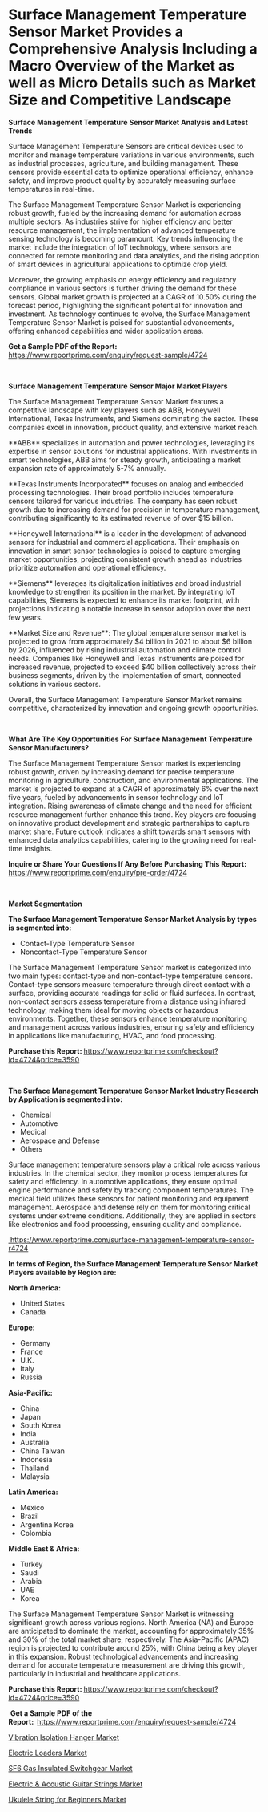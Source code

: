 <p><h1>Surface Management Temperature Sensor Market Provides a Comprehensive Analysis Including a Macro Overview of the Market as well as Micro Details such as Market Size and Competitive Landscape</h1></p><p><strong>Surface Management Temperature Sensor Market Analysis and Latest Trends</strong></p>
<p><p>Surface Management Temperature Sensors are critical devices used to monitor and manage temperature variations in various environments, such as industrial processes, agriculture, and building management. These sensors provide essential data to optimize operational efficiency, enhance safety, and improve product quality by accurately measuring surface temperatures in real-time.</p><p>The Surface Management Temperature Sensor Market is experiencing robust growth, fueled by the increasing demand for automation across multiple sectors. As industries strive for higher efficiency and better resource management, the implementation of advanced temperature sensing technology is becoming paramount. Key trends influencing the market include the integration of IoT technology, where sensors are connected for remote monitoring and data analytics, and the rising adoption of smart devices in agricultural applications to optimize crop yield.</p><p>Moreover, the growing emphasis on energy efficiency and regulatory compliance in various sectors is further driving the demand for these sensors. Global market growth is projected at a CAGR of 10.50% during the forecast period, highlighting the significant potential for innovation and investment. As technology continues to evolve, the Surface Management Temperature Sensor Market is poised for substantial advancements, offering enhanced capabilities and wider application areas.</p></p>
<p><strong>Get a Sample PDF of the Report:&nbsp;</strong> <a href="https://www.reportprime.com/enquiry/request-sample/4724">https://www.reportprime.com/enquiry/request-sample/4724</a></p>
<p>&nbsp;</p>
<p><strong>Surface Management Temperature Sensor Major Market Players</strong></p>
<p><p>The Surface Management Temperature Sensor Market features a competitive landscape with key players such as ABB, Honeywell International, Texas Instruments, and Siemens dominating the sector. These companies excel in innovation, product quality, and extensive market reach.</p><p>**ABB** specializes in automation and power technologies, leveraging its expertise in sensor solutions for industrial applications. With investments in smart technologies, ABB aims for steady growth, anticipating a market expansion rate of approximately 5-7% annually. </p><p>**Texas Instruments Incorporated** focuses on analog and embedded processing technologies. Their broad portfolio includes temperature sensors tailored for various industries. The company has seen robust growth due to increasing demand for precision in temperature management, contributing significantly to its estimated revenue of over $15 billion.</p><p>**Honeywell International** is a leader in the development of advanced sensors for industrial and commercial applications. Their emphasis on innovation in smart sensor technologies is poised to capture emerging market opportunities, projecting consistent growth ahead as industries prioritize automation and operational efficiency.</p><p>**Siemens** leverages its digitalization initiatives and broad industrial knowledge to strengthen its position in the market. By integrating IoT capabilities, Siemens is expected to enhance its market footprint, with projections indicating a notable increase in sensor adoption over the next few years.</p><p>**Market Size and Revenue**: The global temperature sensor market is projected to grow from approximately $4 billion in 2021 to about $6 billion by 2026, influenced by rising industrial automation and climate control needs. Companies like Honeywell and Texas Instruments are poised for increased revenue, projected to exceed $40 billion collectively across their business segments, driven by the implementation of smart, connected solutions in various sectors. </p><p>Overall, the Surface Management Temperature Sensor Market remains competitive, characterized by innovation and ongoing growth opportunities.</p></p>
<p>&nbsp;</p>
<p><strong>What Are The Key Opportunities For Surface Management Temperature Sensor Manufacturers?</strong></p>
<p><p>The Surface Management Temperature Sensor market is experiencing robust growth, driven by increasing demand for precise temperature monitoring in agriculture, construction, and environmental applications. The market is projected to expand at a CAGR of approximately 6% over the next five years, fueled by advancements in sensor technology and IoT integration. Rising awareness of climate change and the need for efficient resource management further enhance this trend. Key players are focusing on innovative product development and strategic partnerships to capture market share. Future outlook indicates a shift towards smart sensors with enhanced data analytics capabilities, catering to the growing need for real-time insights.</p></p>
<p><strong>Inquire or Share Your Questions If Any Before Purchasing This Report:</strong> <a href="https://www.reportprime.com/enquiry/pre-order/4724">https://www.reportprime.com/enquiry/pre-order/4724</a></p>
<p>&nbsp;</p>
<p><strong>Market Segmentation</strong></p>
<p><strong>The Surface Management Temperature Sensor Market Analysis by types is segmented into:</strong></p>
<p><ul><li>Contact-Type Temperature Sensor</li><li>Noncontact-Type Temperature Sensor</li></ul></p>
<p><p>The Surface Management Temperature Sensor market is categorized into two main types: contact-type and non-contact-type temperature sensors. Contact-type sensors measure temperature through direct contact with a surface, providing accurate readings for solid or fluid surfaces. In contrast, non-contact sensors assess temperature from a distance using infrared technology, making them ideal for moving objects or hazardous environments. Together, these sensors enhance temperature monitoring and management across various industries, ensuring safety and efficiency in applications like manufacturing, HVAC, and food processing.</p></p>
<p><strong>Purchase this Report:&nbsp;</strong><a href="https://www.reportprime.com/checkout?id=4724&price=3590">https://www.reportprime.com/checkout?id=4724&price=3590</a></p>
<p>&nbsp;</p>
<p><strong>The Surface Management Temperature Sensor Market Industry Research by Application is segmented into:</strong></p>
<p><ul><li>Chemical</li><li>Automotive</li><li>Medical</li><li>Aerospace and Defense</li><li>Others</li></ul></p>
<p><p>Surface management temperature sensors play a critical role across various industries. In the chemical sector, they monitor process temperatures for safety and efficiency. In automotive applications, they ensure optimal engine performance and safety by tracking component temperatures. The medical field utilizes these sensors for patient monitoring and equipment management. Aerospace and defense rely on them for monitoring critical systems under extreme conditions. Additionally, they are applied in sectors like electronics and food processing, ensuring quality and compliance.</p></p>
<p><a href="https://www.reportprime.com/surface-management-temperature-sensor-r4724">&nbsp;https://www.reportprime.com/surface-management-temperature-sensor-r4724</a></p>
<p><strong>In terms of Region, the Surface Management Temperature Sensor Market Players available by Region are:</strong></p>
<p>
    <p> <strong> North America: </strong>
        <ul>
            <li>United States</li>
            <li>Canada</li>
        </ul>
        </p> 
    <p> <strong> Europe: </strong>
        <ul>
            <li>Germany</li>
            <li>France</li>
            <li>U.K.</li>
            <li>Italy</li>
            <li>Russia</li>
        </ul>
        </p> 
    <p> <strong> Asia-Pacific: </strong>
        <ul>
            <li>China</li>
            <li>Japan</li>
            <li>South Korea</li>
            <li>India</li>
            <li>Australia</li>
            <li>China Taiwan</li>
            <li>Indonesia</li>
            <li>Thailand</li>
            <li>Malaysia</li>
        </ul>
        </p> 
    <p> <strong> Latin America: </strong>
        <ul>
            <li>Mexico</li>
            <li>Brazil</li>
            <li>Argentina Korea</li>
            <li>Colombia</li>
        </ul>
        </p> 
    <p> <strong> Middle East & Africa: </strong>
        <ul>
            <li>Turkey</li>
            <li>Saudi</li>
            <li>Arabia</li>
            <li>UAE</li>
            <li>Korea</li>
        </ul>
    </p>
    </p>
<p><p>The Surface Management Temperature Sensor Market is witnessing significant growth across various regions. North America (NA) and Europe are anticipated to dominate the market, accounting for approximately 35% and 30% of the total market share, respectively. The Asia-Pacific (APAC) region is projected to contribute around 25%, with China being a key player in this expansion. Robust technological advancements and increasing demand for accurate temperature measurement are driving this growth, particularly in industrial and healthcare applications.</p></p>
<p><strong>Purchase this Report: </strong><a href="https://www.reportprime.com/checkout?id=4724&price=3590">https://www.reportprime.com/checkout?id=4724&price=3590</a></p>
<p>&nbsp;<strong>Get a Sample PDF of the Report:&nbsp;&nbsp;</strong><a href="https://www.reportprime.com/enquiry/request-sample/4724">https://www.reportprime.com/enquiry/request-sample/4724</a></p>
<p><strong></strong></p>
<p><p><a href="https://www.linkedin.com/pulse/booming-vibration-isolation-hanger-market-sector-analysis-3djqc?trackingId=sZEX6kz%2FTB6jh%2FuUyfbIUA%3D%3D">Vibration Isolation Hanger Market</a></p><p><a href="https://www.linkedin.com/pulse/global-electric-loaders-market-size-expected-reach-cagr-67-report-111dc?trackingId=41s3H2XbQr6Nw26yYRY77A%3D%3D">Electric Loaders Market</a></p><p><a href="https://www.linkedin.com/pulse/sf6-gas-insulated-switchgear-market-emerging-trends-future-prospects-qwflc?trackingId=vLMiFjv0TaasItJdJR79%2Fw%3D%3D">SF6 Gas Insulated Switchgear Market</a></p><p><a href="https://issuu.com/reportprime-2/docs/electric-acoustic-guitar-strings-ma_cffe51cc25b447">Electric & Acoustic Guitar Strings Market</a></p><p><a href="https://issuu.com/reportprime-2/docs/ukulele-string-for-beginners-market_c8b57a2032a87c">Ukulele String for Beginners Market</a></p></p>